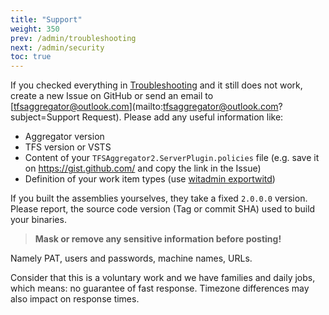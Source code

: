 ```yaml
---
title: "Support"
weight: 350
prev: /admin/troubleshooting
next: /admin/security
toc: true
---
```


If you checked everything in [Troubleshooting](/admin/troubleshooting) and it still does not work, create a new Issue on GitHub or send an email to [tfsaggregator@outlook.com](mailto:tfsaggregator@outlook.com?subject=Support Request). Please add any useful information like:

 * Aggregator version
 * TFS version or VSTS
 * Content of your `TFSAggregator2.ServerPlugin.policies` file (e.g. save it on <https://gist.github.com/> and copy the link in the Issue)
 * Definition of your work item types (use [witadmin exportwitd](https://msdn.microsoft.com/en-us/library/dd312129.aspx))

If you built the assemblies yourselves, they take a fixed `2.0.0.0` version. Please report, the source code version (Tag or commit SHA) used to build your binaries.  

> **Mask or remove any sensitive information before posting!**

Namely PAT, users and passwords, machine names, URLs.
  
Consider that this is a voluntary work and we have families and daily jobs, which means: no guarantee of fast response.
Timezone differences may also impact on response times.

